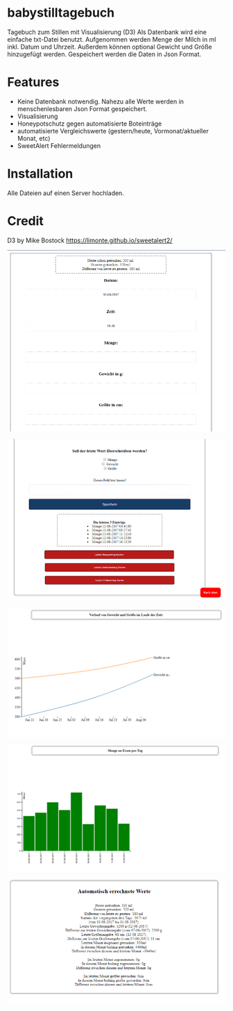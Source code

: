 # babystilltagebuch
Tagebuch zum Stillen mit Visualisierung (D3)
Als Datenbank wird eine einfache txt-Datei benutzt.
Aufgenommen werden Menge der Milch in ml inkl. Datum und Uhrzeit.
Außerdem können optional Gewicht und Größe hinzugefügt werden.
Gespeichert werden die Daten in Json Format.

# Features
- Keine Datenbank notwendig. Nahezu alle Werte werden in menschenlesbaren Json Format gespeichert.
- Visualisierung
- Honeypotschutz gegen automatisierte Boteinträge
- automatisierte Vergleichswerte (gestern/heute, Vormonat/aktueller Monat, etc)
- SweetAlert Fehlermeldungen

# Installation
Alle Dateien auf einen Server hochladen. 

# Credit
D3 by  Mike Bostock
https://limonte.github.io/sweetalert2/



![Eingabefeld](https://github.com/sowoi/babystilltagebuch/blob/master/screenshot.PNG)

![Eingabefeld2](https://github.com/sowoi/babystilltagebuch/blob/master/screenshot2.PNG)

![Visualisierung](https://github.com/sowoi/babystilltagebuch/blob/master/screenshot3.PNG)

![Visualisierung2](https://github.com/sowoi/babystilltagebuch/blob/master/screenshot4.PNG)

![Automatisierte Werte](https://github.com/sowoi/babystilltagebuch/blob/master/screenshot5.PNG)
